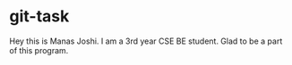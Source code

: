 # git-task
Hey this is Manas Joshi.
I am a 3rd year CSE BE student.
Glad to be a part of this program.
